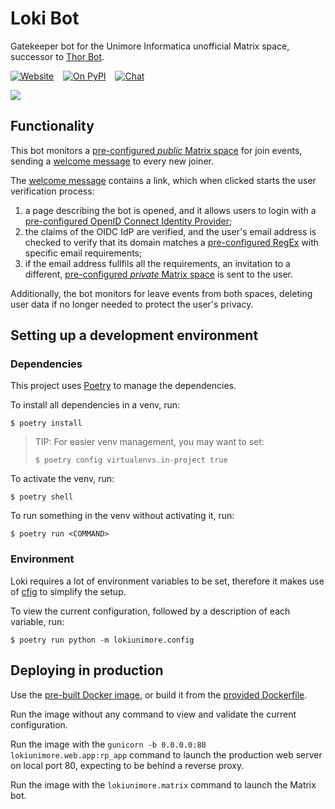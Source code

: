 # Loki Bot

Gatekeeper bot for the Unimore Informatica unofficial Matrix space, successor to [Thor Bot](https://github.com/Steffo99/thorunimore).

[![Website](https://img.shields.io/website?url=https%3A%2F%2Floki.steffo.eu%2F)](https://loki.steffo.eu/)
 
[![On PyPI](https://img.shields.io/pypi/v/lokiunimore)](https://pypi.org/project/lokiunimore/)
 
[![Chat](https://img.shields.io/matrix/loki-bot:ryg.one?server_fqdn=matrix.ryg.one)](https://matrix.to/#/#loki-bot:ryg.one)

![](lokiunimore/web/static/opengraph.png)

## Functionality

This bot monitors a [pre-configured *public* Matrix space][config-public-space] for join events, sending a [welcome message][welcome-msg] to every new joiner.

The [welcome message][welcome-msg] contains a link, which when clicked starts the user verification process:

1. a page describing the bot is opened, and it allows users to login with a [pre-configured OpenID Connect Identity Provider][config-oidc-idp];
2. the claims of the OIDC IdP are verified, and the user's email address is checked to verify that its domain matches a [pre-configured RegEx][config-email-regex]
 with specific email requirements;
3. if the email address fullfils all the requirements, an invitation to a different, [pre-configured *private* Matrix space][config-private-space] is sent to the user.

Additionally, the bot monitors for leave events from both spaces, deleting user data if no longer needed to protect the user's privacy.

[welcome-msg]: https://github.com/Steffo99/lokiunimore/blob/99f7101abc3f68472844cd2f1bac5119e41c1682/lokiunimore/matrix/templates/messages.py#L3-L23
[config-public-space]: https://github.com/Steffo99/lokiunimore/blob/main/lokiunimore/config/config.py#L50-L60
[config-oidc-idp]: https://github.com/Steffo99/lokiunimore/blob/main/lokiunimore/config/config.py#L147-L202
[config-email-regex]: https://github.com/Steffo99/lokiunimore/blob/main/lokiunimore/config/config.py#L194-L202
[config-private-space]: https://github.com/Steffo99/lokiunimore/blob/99f7101abc3f68472844cd2f1bac5119e41c1682/lokiunimore/config/config.py#L76-L86

## Setting up a development environment

### Dependencies

This project uses [Poetry](https://python-poetry.org/) to manage the dependencies.

To install all dependencies in a venv, run:

```console
$ poetry install
```

> TIP: For easier venv management, you may want to set:
> 
> ```console
> $ poetry config virtualenvs.in-project true
> ```

To activate the venv, run:

```console
$ poetry shell
```

To run something in the venv without activating it, run:

```console
$ poetry run <COMMAND>
```

### Environment

Loki requires a lot of environment variables to be set, therefore it makes use of [cfig](https://cfig.readthedocs.io/en/latest/) to simplify the setup.

To view the current configuration, followed by a description of each variable, run:

```console
$ poetry run python -m lokiunimore.config
```

## Deploying in production

Use the [pre-built Docker image](https://github.com/Steffo99/lokiunimore/pkgs/container/lokiunimore), or build it from the [provided Dockerfile](Dockerfile).

Run the image without any command to view and validate the current configuration.

Run the image with the `gunicorn -b 0.0.0.0:80 lokiunimore.web.app:rp_app` command to launch the production web server on local port 80, expecting to be behind a  reverse proxy.

Run the image with the `lokiunimore.matrix` command to launch the Matrix bot.
